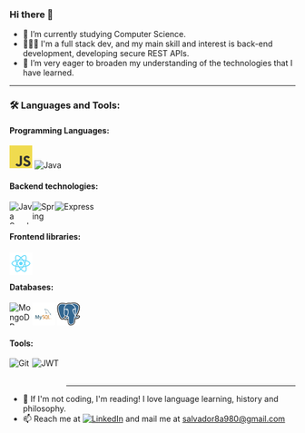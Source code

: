 ### Hi there 👋


- 🔭 I’m currently studying Computer Science.
- 👨🏽‍💻 I'm a full stack dev, and my main skill and interest is back-end development, developing secure REST APIs.
- 🌱 I’m very eager to broaden my understanding of the technologies that I have learned.

---
<h3 align="left">🛠 Languages and Tools:</h4>    

<div>
  <h4 align="left">Programming Languages:</h4>    
  <a> 
      <img 
          src="https://raw.githubusercontent.com/github/explore/80688e429a7d4ef2fca1e82350fe8e3517d3494d/topics/javascript/javascript.png" 
          alt="JavaScript" 
          width="40" 
          height="40"
      /> 
  </a> 
  <a> 
      <img 
          src="https://logowik.com/content/uploads/images/java1655.logowik.com.webp" 
          alt="Java" 
          width="40" 
          height="40"
      /> 
  </a> 
  <br/>
  
  <h4 align="left">Backend technologies:</h4>
  <a>
    <img 
      align="left"
      alt="Java Servlets"
      width="40" 
      height="40"  
      src="https://server2client.com/images/servletslogo.webp" 
    />
  </a>
  <a>
    <img 
      align="left"
      alt="Spring"
      width="40" 
      height="40"  
      src="https://icon2.cleanpng.com/20180713/ovr/kisspng-spring-framework-software-framework-modelview-pepper-robot-5b48c128c97e08.1041276815314946968253.jpg" 
    />
  </a>
  <a>
    <img 
      align="left"
      alt="Express"
      height="40"  
      width="120" 
      src="https://upload.wikimedia.org/wikipedia/commons/6/64/Expressjs.png" 
    />
  </a> 
  <br/>  <br/>

  
  <h4 align="left">Frontend libraries:</h4>
  <a>
    <img 
      align="left"
      alt="React"
      height="40"  
      width="40"           
      src="https://raw.githubusercontent.com/github/explore/80688e429a7d4ef2fca1e82350fe8e3517d3494d/topics/react/react.png" 
    />
  </a>
  <br/>  <br/>
  
  <h4 align="left">Databases:</h4>
  <a> 
    <img 
        src="https://raw.githubusercontent.com/github/explore/80688e429a7d4ef2fca1e82350fe8e3517d3494d/topics/mysql/mysql.png" 
        alt="MySQL" 
        width="40" 
        height="40"
    /> 
  </a> 
  <a> 
      <img 
          src="https://raw.githubusercontent.com/github/explore/80688e429a7d4ef2fca1e82350fe8e3517d3494d/topics/postgresql/postgresql.png" 
          alt="PostgreSQL" 
          width="40" 
          height="40"
      /> 
  </a> 
  <a href="https://repvue.imgix.net/a9yxc48y3ay5dm2udzwizc2bdyph">
    <img 
      align="left" 
      alt="MongoDB" 
      height="40" 
      width="40" 
      src="https://raw.githubusercontent.com/get-icon/geticon/master/icons/mongodb-icon.svg" />
  </a>
  <br/> 

  
  <h4 align="left">Tools: </h4>
  <a>
    <img 
      align="left"
      alt="Git"
      height="40"  
      width="40" 
      src="https://git-scm.com/images/logos/downloads/Git-Icon-1788C.png" 
    />
  </a>
  <a>
    <img 
      align="left"
      alt="JWT"
      height="60"  
      width="60" 
      src="https://blog.ippon.fr/content/images/2017/10/jwt.svg" 
    />
  </a>
  <br/> 
</div>
<br/>


---

- 💬 If I'm not coding, I'm reading! I love language learning, history and philosophy.
- 📫 Reach me at <a href="www.linkedin.com/in/salvador-ochoa-0a9623257" target="_blank"><img src="https://img.shields.io/badge/LinkedIn-%230077B5.svg?&style=flat-square&logo=linkedin&logoColor=white" alt="LinkedIn"></a> and mail me at salvador8a980@gmail.com

